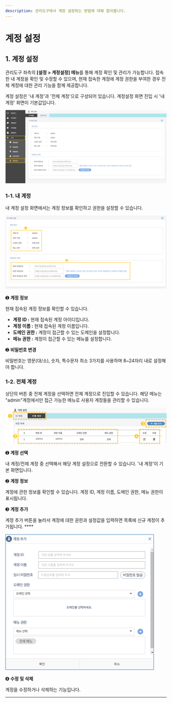 ```yaml
---
description: 관리도구에서 계정 설정하는 방법에 대해 알아봅니다.
---
```


# 계정 설정

## 1. 계정 설정

관리도구 좌측의 **\[설정 > 계정설정] 메뉴**를 통해 계정 확인 및 관리가 가능합니다. 접속한 내 계정을 확인 및 수정할 수 있으며, 현재 접속한 계정에 계정 권한을 부여한 경우 전체 계정에 대한 관리 기능을 함께 제공합니다.

계정 설정은 '내 계정'과 '전체 계정'으로 구성되어 있습니다. 계정설정 화면 진입 시 '내 계정' 화면이 기본값입니다.&#x20;

![계정 설정 경로 ](<../.gitbook/assets/1.계정설정 경로.png>)

### 1-1. 내 계정

내 계정 설정 화면에서는 계정 정보를 확인하고 권한을 설정할 수 있습니다.         &#x20;

![내 계정 설정 화면   ](<../.gitbook/assets/2.내 계정.png>)

➊ **계정 정보**&#x20;

현재 접속된 계정 정보를 확인할 수 있습니다. &#x20;

* **계정 ID :** 현재 접속된 계정 아이디입니다.
* **계정 이름 :** 현재 접속된 계정 이름입니다.
* **도메인 권한 :** 계정이 접근할 수 있는 도메인을 설정합니다.
* **메뉴 권한 :** 계정이 접근할 수 있는 메뉴를 설정합니다.

&#x20;                   &#x20;

➋ **비밀번호 변경**&#x20;

비밀번호는 영문(대/소), 숫자, 특수문자 최소 3가지를 사용하며 8\~24자리 내로 설정해야 합니다.



### 1-2. 전체 계정

상단의 버튼 중 전체 계정을 선택하면 전체 계정으로 진입할 수 있습니다. 해당 메뉴는 "admin"계정에서만 접근 가능한 메뉴로 사용자 계정들을 관리할 수 있습니다.

![전체 계정 설정 화면   ](../.gitbook/assets/3.전체계정.png)

➊ **계정 선택**&#x20;

내 계정/전체 계정 중 선택해서 해당 계정 설정으로 전환할 수 있습니다. '내 계정'이 기본 화면입니다.



➋ **계정 정보**&#x20;

계정에 관한 정보를 확인할 수 있습니다. 계정 ID, 계정 이름, 도메인 권한, 메뉴 권한이 표시됩니다.



➌ **계정 추가**

계정 추가 버튼을 눌러서 계정에 대한 권한과 설정값을 입력하면 목록에 신규 계정이 추가됩니다.   ****  &#x20;

![계정 추가 창 ](<../.gitbook/assets/4.계정 설정창.png>)

➍ **수정 및 삭제**

계정을 수정하거나 삭제하는 기능입니다. &#x20;

****
